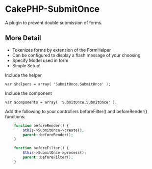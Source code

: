 # CakePHP-SubmitOnce

A plugin to prevent double submission of forms.

## More Detail

- Tokenizes forms by extension of the FormHelper
- Can be configured to display a flash message of your choosing
- Specify Model used in form
- Simple Setup!


Include the helper

	var $helpers = array( 'SubmitOnce.SubmitOnce' );

Include the component

	var $components = array( 'SubmitOnce.SubmitOnce' );

Add the following to your controllers beforeFilter() and beforeRender() functions:

```php
	function beforeRender() {
		$this->SubmitOnce->create();
		parent::beforeRender();
	}

	function beforeFilter() {
		$this->SubmitOnce->process();
		parent::beforeFilter();
	}
```